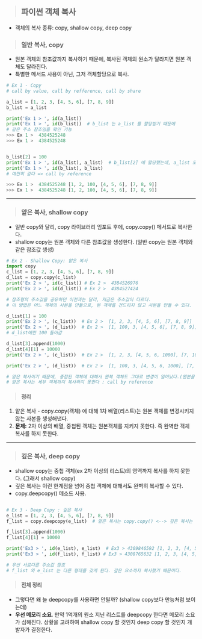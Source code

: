 > ## 파이썬 객체 복사
- 객체의 복사 종류: copy, shallow copy, deep copy


> ### 일반 복사, copy
- 원본 객체의 참조값까지 복사하기 때문에, 복사된 객체의 원소가 달라지면 원본 객체도 달라진다.
- 특별한 메서드 사용이 아닌, 그저 객체할당으로 복사. 

``` python
# Ex 1 - Copy
# call by value, call by refference, call by share

a_list = [1, 2, 3, [4, 5, 6], [7, 8, 9]]
b_list = a_list

print('Ex 1 > ', id(a_list))
print('Ex 1 > ', id(b_list))  # b_list 는 a_list 를 할당받기 때문에
# 같은 주소 참조임을 확인 가능
>>> Ex 1 >  4384525248
>>> Ex 1 >  4384525248


b_list[2] = 100
print('Ex 1 > ', id(a_list), a_list)  # b_list[2] 에 할당했는데, a_list 도 변경된다.
print('Ex 1 > ', id(b_list), b_list)
# 여전히 같다 => call by reference

>>> Ex 1 >  4384525248 [1, 2, 100, [4, 5, 6], [7, 8, 9]]
>>> Ex 1 >  4384525248 [1, 2, 100, [4, 5, 6], [7, 8, 9]]

```

<hr />

> ### 얕은 복사, shallow copy
- 일반 copy와 달리, copy 라이브러리 임포트 후에, copy.copy() 메서드로 복사한다.
- shallow copy는 원본 객체와 다른 참조값을 생성한다. (일반 copy는 원본 객체와 같은 참조값 생성)

```python 
# Ex 2 - Shallow Copy: 얕은 복사
import copy
c_list = [1, 2, 3, [4, 5, 6], [7, 8, 9]]
d_list = copy.copy(c_list)
print('Ex 2 > ', id(c_list)) # Ex 2 >  4384526976
print('Ex 2 > ', id(d_list)) # Ex 2 >  4384527424

# 참조형의 주소값을 공유하던 이전과는 달리, 지금은 주소값이 다르다.
# 이 방법은 어느 객체의 사본을 만듦으로, 본 객체를 건드리지 않고 사본을 만들 수 있다.

d_list[1] = 100
print('Ex 2 > ', (c_list))  # Ex 2 >  [1, 2, 3, [4, 5, 6], [7, 8, 9]]
print('Ex 2 > ', (d_list))  # Ex 2 >  [1, 100, 3, [4, 5, 6], [7, 8, 9]]
# d_list에만 100 들어감

d_list[3].append(1000)
d_list[4][1] = 10000
print('Ex 2 > ', (c_list))  # Ex 2 >  [1, 2, 3, [4, 5, 6, 1000], [7, 10000, 9]]

print('Ex 2 > ', (d_list))  # Ex 2 >  [1, 100, 3, [4, 5, 6, 1000], [7, 10000, 9]]

# 얕은 복사이기 때문에, 중첩된 객체에 대해서 원복 객체도 그대로 변경이 일어났다.(원본을 지키지 못함: 원본의 의미가 없다)
# 얕은 복사는 세부 객체까지 복사하지 못한다 : call by reference

```

> #### 정리
1) 얕은 복사 - copy.copy(객체) 에 대해 1차 배열(리스트)는 원본 객체를 변경시키지 않는 사본을 생성해낸다.
2) **문제:** 2차 이상의 배열, 중첩된 객체는 원본객체를 지키지 못한다. 즉 완벽한 객체 복사를 하지 못한다. 


<hr />


> ### 깊은 복사, deep copy
- shallow copy는 중첩 객체(ex 2차 이상의 리스트)의 영역까지 복사를 하지 못한다. (그래서 shallow copy)
- 깊은 복사는 이런 한계점을 넘어 중첩 객체에 대해서도 완벽히 복사할 수 있다.
- copy.deepcopy() 메소드 사용.


``` python

# Ex 3 - Deep Copy : 깊은 복사
e_list = [1, 2, 3, [4, 5, 6], [7, 8, 9]]
f_list = copy.deepcopy(e_list)  # 얕은 복사는 copy.copy() <--> 깊은 복사는 copy.deepcopy()

f_list[3].append(1000)
f_list[4][1] = 10000

print('Ex3 > ', id(e_list), e_list)  # Ex3 > 4309846592 [1, 2, 3, [4, 5, 6], [7, 8, 9]]
print('Ex3 > ', id(f_list), f_list) # Ex3 > 4308765632 [1, 2, 3, [4, 5, 6, 1000], [7, 10000, 9]]

# 우선 서로다른 주소값 참조
# f_list 와 e_list 는 다른 형태를 갖게 된다. 깊은 요소까지 복사했기 때문이다.
```

> #### 전체 정리
- 그렇다면 왜 늘 deepcopy를 사용하면 안될까? (shallow copy보다 만능처럼 보이는데)
- **우선 메모리 소요**. 
만약 1억개의 원소 지닌 리스트를 deepcopy 한다면 메모리 소요가 심해진다.
상황을 고려하여 shallow copy 할 것인지 deep copy 할 것인지 개발자가 결정한다.